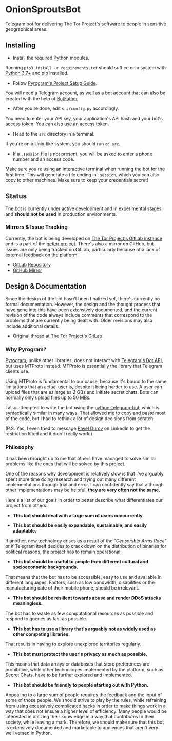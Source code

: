 # OnionSproutsBot

Telegram bot for delivering The Tor Project's software to people in sensitive geographical areas.

## Installing

- Install the required Python modules.

Running `pip3 install -r requirements.txt` should suffice on a system with [Python 3.7+](https://python.org) and [pip](https://pypi.org/project/pip/) installed.

- Follow [Pyrogram's Project Setup Guide](https://docs.pyrogram.org/intro/setup).

You will need a Telegram account, as well as a bot account that can also be created with the help of [BotFather](https://t.me/BotFather)

- After you're done, edit `src/config.py` accordingly.

You need to enter your API key, your application's API hash and your bot's access token. You can also use an access token.

- Head to the `src` directory in a terminal.

If you're on a Unix-like system, you should run `cd src`.

- If a `.session` file is not present, you will be asked to enter a phone number and an access code.

Make sure you're using an interactive terminal when running the bot for the first time. This will generate a file ending in `.session`, which you can also copy to other machines. Make sure to keep your credentials secret!

## Status

The bot is currently under active development and in experimental stages and **should not be used** in production environments.

### Mirrors & Issue Tracking

Currently, the bot is being developed on [The Tor Project's GitLab instance](https://gitlab.torproject.org/tpo/anti-censorship/gettor-project/onionsproutsbot) and is a part of the [gettor project](https://gitlab.torproject.org/tpo/anti-censorship/gettor-project/). There's also a mirror on GitHub, but issues are only being tracked on GitLab, particularly because of a lack of external feedback on the platform.

- [GitLab Repository](https://gitlab.torproject.org/tpo/anti-censorship/gettor-project/onionsproutsbot)
- [GitHub Mirror](https://github.com/panos/OnionSproutsBot)

## Design & Documentation

Since the design of the bot hasn't been finalized yet, there's currently no formal documentation. However, the design and the thought process that have gone into this have been extensively documented, and the current revision of the code always include comments that correspond to the problems that are currently being dealt with. Older revisions may also include additional details.

- [Original thread at The Tor Project's GitLab](https://gitlab.torproject.org/tpo/anti-censorship/gettor-project/trac/-/issues/22011).

### Why Pyrogram?

[Pyrogram](https://pyrogram.org), unlike other libraries, does not interact with [Telegram's Bot API](https://core.telegram.org/bots/api), but uses MTProto instead. MTProto is essentially the library that Telegram clients use.

Using MTProto is fundamental to our cause, because it's bound to the same limitations that an actual user is, despite it being harder to use. A user can upload files that are as large as 2 GBs and initiate secret chats. Bots can normally only upload files up to 50 MBs. 

I also attempted to write the bot using the [python-telegram-bot](https://github.com/python-telegram-bot/python-telegram-bot), which is syntactically similar in many ways. That allowed me to copy and paste most of the code, but I had to rethink a lot of design decisions from scratch.

(P.S. Yes, I even tried to message [Pavel Durov](https://en.wikipedia.org/wiki/Pavel_Durov) on LinkedIn to get the restriction lifted and it didn't really work.)

### Philosophy

It has been brought up to me that others have managed to solve similar problems like the ones that will be solved by this project. 

One of the reasons why development is relatively slow is that I've arguably spent more time doing research and trying out many different implementations through trial and error. I can confidently say that although other implementations may be helpful, **they are very often not the same.**

Here's a list of our goals in order to better describe what differentiates our project from others:

- **This bot should deal with a large sum of users concurrently.**

- **This bot should be easily expandable, sustainable, and easily adaptable.**

If another, new technology arises as a result of the *"Censorship Arms Race"* or if Telegram itself decides to crack down on the distribution of binaries for political reasons, the project has to remain operational.

- **This bot should be useful to people from different cultural and socioeconomic backgrounds.**

That means that the bot has to be accessible, easy to use and available in different languages. Factors, such as low bandwidth, disabilities or the manufacturing date of their mobile phone, should be irrelevant.

- **This bot should be resilient towards abuse and render DDoS attacks meaningless.**

The bot has to waste as few computational resources as possible and respond to queries as fast as possible.

- **This bot has to use a library that's arguably not as widely used as other competing libraries.**

That results in having to explore unexplored territories regularly.

- **This bot must protect the user's privacy as much as possible.**

This means that data arrays or databases that store preferences are prohibitive, while other technologies implemented by the platform, such as [Secret Chats](https://telegram.org/faq#q-how-are-secret-chats-different), have to be further explored and implemented.

- **This bot should be friendly to people starting out with Python.**

Appealing to a large sum of people requires the feedback and the input of some of those people. We should strive to play by the rules, while refraining from using excessively complicated hacks in order to make things work in a way that does not ensure a higher level of efficiency. Many people would be interested in utilizing their knowledge in a way that contributes to their society, while leaving a mark. Therefore, we should make sure that this bot is extensively documented and marketable to audiences that aren't very well versed in Python.
